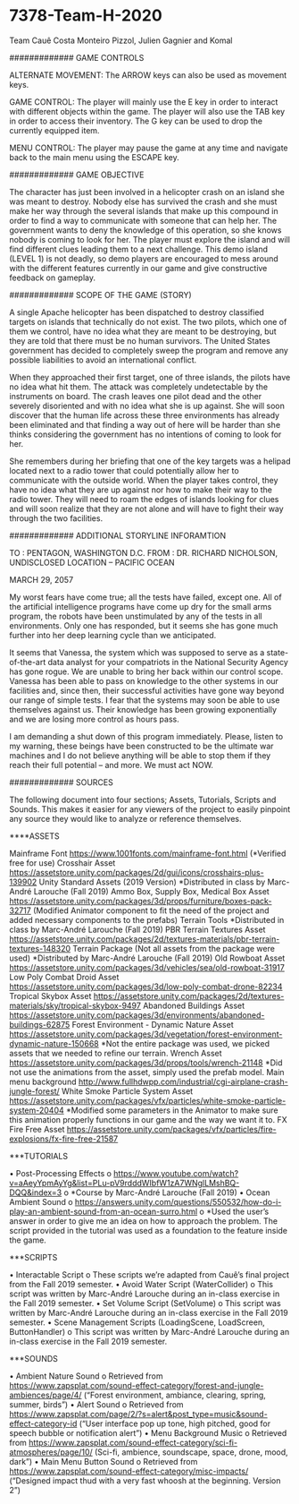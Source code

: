 # 7378-Team-H-2020
Team Cauê Costa Monteiro Pizzol, Julien Gagnier and Komal

############# GAME CONTROLS

ALTERNATE MOVEMENT: The ARROW keys can also be used as movement keys. 

GAME CONTROL: The player will mainly use the E key in order to interact with different objects within the game. The player will also use the TAB key in order to access their inventory. The G key can be used to drop the currently equipped item. 

MENU CONTROL: The player may pause the game at any time and navigate back to the main menu using the ESCAPE key. 

############# GAME OBJECTIVE 

The character has just been involved in a helicopter crash on an island she was meant to destroy. Nobody else has survived the crash and she must make her way through the several islands that make up this compound in order to find a way to communicate with someone that can help her. The government wants to deny the knowledge of this operation, so she knows nobody is coming to look for her. 
The player must explore the island and will find different clues leading them to a next challenge. This demo island (LEVEL 1) is not deadly, so demo players are encouraged to mess around with the different features currently in our game and give constructive feedback on gameplay. 

############# SCOPE OF THE GAME (STORY)

A single Apache helicopter has been dispatched to destroy classified targets on islands that technically do not exist. The two pilots, which one of them we control, have no idea what they are meant to be destroying, but they are told that there must be no human survivors. The United States government has decided to completely sweep the program and remove any possible liabilities to avoid an international conflict.

When they approached their first target, one of three islands, the pilots have no idea what hit them. The attack was completely undetectable by the instruments on board. The crash leaves one pilot dead and the other severely disoriented and with no idea what she is up against. She will soon discover that the human life across these three environments has already been eliminated and that finding a way out of here will be harder than she thinks considering the government has no intentions of coming to look for her.

She remembers during her briefing that one of the key targets was a helipad located next to a radio tower that could potentially allow her to communicate with the outside world. When the player takes control, they have no idea what they are up against nor how to make their way to the radio tower. They will need to roam the edges of islands looking for clues and will soon realize that they are not alone and will have to fight their way through the two facilities.

############# ADDITIONAL STORYLINE INFORAMTION

TO : PENTAGON, WASHINGTON D.C.
FROM : DR. RICHARD NICHOLSON, UNDISCLOSED LOCATION – PACIFIC OCEAN
 
MARCH 29, 2057

My worst fears have come true; all the tests have failed, except one. All of the artificial intelligence programs have come up dry for the small arms program, the robots have been unstimulated by any of the tests in all environments. Only one has responded, but it seems she has gone much further into her deep learning cycle than we anticipated.

It seems that Vanessa, the system which was supposed to serve as a state-of-the-art data analyst for your compatriots in the National Security Agency has gone rogue. We are unable to bring her back within our control scope. Vanessa has been able to pass on knowledge to the other systems in our facilities and, since then, their successful activities have gone way beyond our range of simple tests. I fear that the systems may soon be able to use themselves against us. Their knowledge has been growing exponentially and we are losing more control as hours pass.

I am demanding a shut down of this program immediately. Please, listen to my warning, these beings have been constructed to be the ultimate war machines and I do not believe anything will be able to stop them if they reach their full potential – and more. We must act NOW.

############# SOURCES

The following document into four sections; Assets, Tutorials, Scripts and Sounds. This makes it easier for any viewers of the project to easily pinpoint any source they would like to analyze or reference themselves.

****ASSETS

Mainframe Font
https://www.1001fonts.com/mainframe-font.html
(*Verified free for use)
Crosshair Asset
https://assetstore.unity.com/packages/2d/gui/icons/crosshairs-plus-139902 
Unity Standard Assets (2019 Version) 
*Distributed in class by Marc-André Larouche (Fall 2019)
Ammo Box, Supply Box, Medical Box Asset
https://assetstore.unity.com/packages/3d/props/furniture/boxes-pack-32717
(Modified Animator component to fit the need of the project and added necessary components to the prefabs)
Terrain Tools 
*Distributed in class by Marc-André Larouche (Fall 2019)
PBR Terrain Textures Asset
https://assetstore.unity.com/packages/2d/textures-materials/pbr-terrain-textures-148320
Terrain Package 
(Not all assets from the package were used) *Distributed by Marc-André Larouche (Fall 2019)
Old Rowboat Asset
https://assetstore.unity.com/packages/3d/vehicles/sea/old-rowboat-31917
Low Poly Combat Droid Asset
https://assetstore.unity.com/packages/3d/low-poly-combat-drone-82234
Tropical Skybox Asset
https://assetstore.unity.com/packages/2d/textures-materials/sky/tropical-skybox-9497
Abandoned Buildings Asset
https://assetstore.unity.com/packages/3d/environments/abandoned-buildings-62875
Forest Environment - Dynamic Nature Asset 
https://assetstore.unity.com/packages/3d/vegetation/forest-environment-dynamic-nature-150668
*Not the entire package was used, we picked assets that we needed to refine our terrain.
Wrench Asset 
https://assetstore.unity.com/packages/3d/props/tools/wrench-21148
*Did not use the animations from the asset, simply used the prefab model.
Main menu background
http://www.fullhdwpp.com/industrial/cgi-airplane-crash-jungle-forest/
White Smoke Particle System Asset
https://assetstore.unity.com/packages/vfx/particles/white-smoke-particle-system-20404
*Modified some parameters in the Animator to make sure this animation properly functions in our game and the way we want it to.
FX Fire Free Asset
https://assetstore.unity.com/packages/vfx/particles/fire-explosions/fx-fire-free-21587

***TUTORIALS

•	Post-Processing Effects 
o	https://www.youtube.com/watch?v=aAeyYpmAyYg&list=PLu-pV9rdddWIbfW1zA7WNglLMshBQ-DQQ&index=3
o	*Course by Marc-André Larouche (Fall 2019)
•	Ocean Ambient Sound
o	https://answers.unity.com/questions/550532/how-do-i-play-an-ambient-sound-from-an-ocean-surro.html
o	*Used the user’s answer in order to give me an idea on how to approach the problem. The script provided in the tutorial was used as a foundation to the feature inside the game.

***SCRIPTS

•	Interactable Script
o	These scripts we’re adapted from Cauê’s final project from the Fall 2019 semester.
•	Avoid Water Script (WaterCollider)
o	This script was written by Marc-André Larouche during an in-class exercise in the Fall 2019 semester.
•	Set Volume Script (SetVolume)
o	This script was written by Marc-André Larouche during an in-class exercise in the Fall 2019 semester.
•	Scene Management Scripts (LoadingScene, LoadScreen, ButtonHandler)
o	This script was written by Marc-André Larouche during an in-class exercise in the Fall 2019 semester.

***SOUNDS

•	Ambient Nature Sound
o	Retrieved from https://www.zapsplat.com/sound-effect-category/forest-and-jungle-ambiences/page/4/ (“Forest environment, ambiance, clearing, spring, summer, birds”)
•	Alert Sound
o	Retrieved from https://www.zapsplat.com/page/2/?s=alert&post_type=music&sound-effect-category-id (“User interface pop up tone, high pitched, good for speech bubble or notification alert”)
•	Menu Background Music
o	Retrieved from https://www.zapsplat.com/sound-effect-category/sci-fi-atmospheres/page/10/  (Sci-fi, ambience, soundscape, space, drone, mood, dark”)
•	Main Menu Button Sound
o	Retrieved from https://www.zapsplat.com/sound-effect-category/misc-impacts/ (“Designed impact thud with a very fast whoosh at the beginning. Version 2”)
